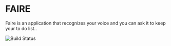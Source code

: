
# **FAIRE**
Faire is an application that recognizes your voice and you can ask it to keep your to do list.. 

![Build Status](https://travis-ci.org/BotchM/Faire.svg?branch=master)
